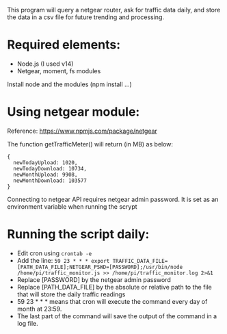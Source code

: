 This program will query a netgear router, ask for traffic data daily, and store the data in a csv file for future trending and processing.

# Required elements:
- Node.js (I used v14)
- Netgear, moment, fs modules

Install node and the modules (npm install ...)

# Using netgear module: 
Reference: https://www.npmjs.com/package/netgear

The function getTrafficMeter() will return (in MB) as below:
```
{
  newTodayUpload: 1020,
  newTodayDownload: 10734,
  newMonthUpload: 9908,
  newMonthDownload: 103577
}
```

Connecting to netgear API requires netgear admin password.  It is set as an environment variable when running the scrypt

# Running the script daily:
- Edit cron using `crontab -e`
- Add the line:
```59 23 * * * export TRAFFIC_DATA_FILE=[PATH_DATA_FILE];NETGEAR_PSWD=[PASSWORD];/usr/bin/node /home/pi/traffic_monitor.js >> /home/pi/traffic_monitor.log 2>&1```
- Replace [PASSWORD] by the netgear admin password
- Replace [PATH_DATA_FILE] by the absolute or relative path to the file that will store the daily traffic readings
- 59 23 * * * means that cron will execute the command every day of month at 23:59.
- The last part of the command will save the output of the command in a log file.
